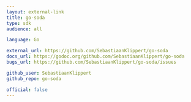 ```yaml
---
layout: external-link
title: go-soda
type: sdk 
audience: all

language: Go

external_url: https://github.com/SebastiaanKlippert/go-soda
docs_url: https://godoc.org/github.com/SebastiaanKlippert/go-soda
bugs_url: https://github.com/SebastiaanKlippert/go-soda/issues

github_user: SebastiaanKlippert
github_repo: go-soda

official: false
---
```

